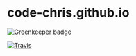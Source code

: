 # code-chris.github.io

[![Greenkeeper badge](https://badges.greenkeeper.io/code-chris/code-chris.github.io.svg)](https://greenkeeper.io/)

[![Travis](https://img.shields.io/travis/code-chris/code-chris.github.io.svg?branch=source)](https://travis-ci.org/code-chris/code-chris.github.io)